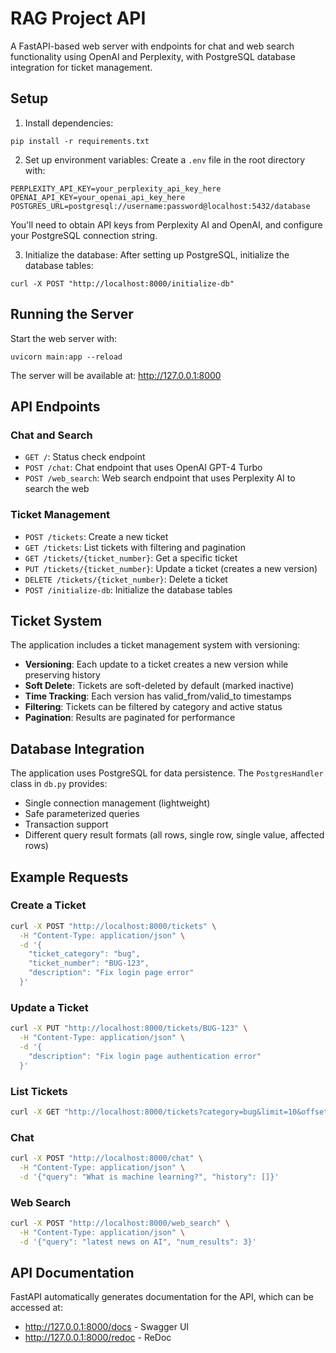 # RAG Project API

A FastAPI-based web server with endpoints for chat and web search functionality using OpenAI and Perplexity, with PostgreSQL database integration for ticket management.

## Setup

1. Install dependencies:
```
pip install -r requirements.txt
```

2. Set up environment variables:
Create a `.env` file in the root directory with:
```
PERPLEXITY_API_KEY=your_perplexity_api_key_here
OPENAI_API_KEY=your_openai_api_key_here
POSTGRES_URL=postgresql://username:password@localhost:5432/database
```

You'll need to obtain API keys from Perplexity AI and OpenAI, and configure your PostgreSQL connection string.

3. Initialize the database:
After setting up PostgreSQL, initialize the database tables:
```
curl -X POST "http://localhost:8000/initialize-db"
```

## Running the Server

Start the web server with:
```
uvicorn main:app --reload
```

The server will be available at: http://127.0.0.1:8000

## API Endpoints

### Chat and Search
- `GET /`: Status check endpoint
- `POST /chat`: Chat endpoint that uses OpenAI GPT-4 Turbo
- `POST /web_search`: Web search endpoint that uses Perplexity AI to search the web

### Ticket Management
- `POST /tickets`: Create a new ticket
- `GET /tickets`: List tickets with filtering and pagination
- `GET /tickets/{ticket_number}`: Get a specific ticket
- `PUT /tickets/{ticket_number}`: Update a ticket (creates a new version)
- `DELETE /tickets/{ticket_number}`: Delete a ticket
- `POST /initialize-db`: Initialize the database tables

## Ticket System

The application includes a ticket management system with versioning:

- **Versioning**: Each update to a ticket creates a new version while preserving history
- **Soft Delete**: Tickets are soft-deleted by default (marked inactive)
- **Time Tracking**: Each version has valid_from/valid_to timestamps
- **Filtering**: Tickets can be filtered by category and active status
- **Pagination**: Results are paginated for performance

## Database Integration

The application uses PostgreSQL for data persistence. The `PostgresHandler` class in `db.py` provides:
- Single connection management (lightweight)
- Safe parameterized queries
- Transaction support
- Different query result formats (all rows, single row, single value, affected rows)

## Example Requests

### Create a Ticket
```bash
curl -X POST "http://localhost:8000/tickets" \
  -H "Content-Type: application/json" \
  -d '{
    "ticket_category": "bug",
    "ticket_number": "BUG-123",
    "description": "Fix login page error"
  }'
```

### Update a Ticket
```bash
curl -X PUT "http://localhost:8000/tickets/BUG-123" \
  -H "Content-Type: application/json" \
  -d '{
    "description": "Fix login page authentication error"
  }'
```

### List Tickets
```bash
curl -X GET "http://localhost:8000/tickets?category=bug&limit=10&offset=0"
```

### Chat

```bash
curl -X POST "http://localhost:8000/chat" \
  -H "Content-Type: application/json" \
  -d '{"query": "What is machine learning?", "history": []}'
```

### Web Search

```bash
curl -X POST "http://localhost:8000/web_search" \
  -H "Content-Type: application/json" \
  -d '{"query": "latest news on AI", "num_results": 3}'
```

## API Documentation

FastAPI automatically generates documentation for the API, which can be accessed at:
- http://127.0.0.1:8000/docs - Swagger UI
- http://127.0.0.1:8000/redoc - ReDoc 
